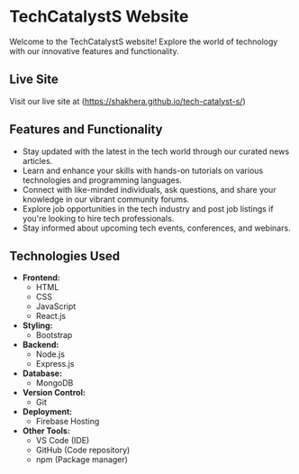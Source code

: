 # TechCatalystS Website

Welcome to the TechCatalystS website! Explore the world of technology with our innovative features and functionality.

## Live Site

Visit our live site at (https://shakhera.github.io/tech-catalyst-s/)

## Features and Functionality

- Stay updated with the latest in the tech world through our curated news articles.
- Learn and enhance your skills with hands-on tutorials on various technologies and programming languages.
- Connect with like-minded individuals, ask questions, and share your knowledge in our vibrant community forums.
- Explore job opportunities in the tech industry and post job listings if you're looking to hire tech professionals.
- Stay informed about upcoming tech events, conferences, and webinars.

## Technologies Used

- **Frontend:**
  - HTML
  - CSS
  - JavaScript
  - React.js
- **Styling:**
  - Bootstrap
- **Backend:**
  - Node.js
  - Express.js
- **Database:**
  - MongoDB
- **Version Control:**
  - Git
- **Deployment:**
  - Firebase Hosting
- **Other Tools:**
  - VS Code (IDE)
  - GitHub (Code repository)
  - npm (Package manager)
